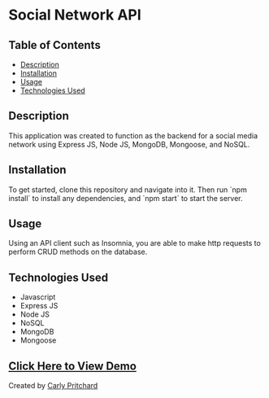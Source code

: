 # Social Network API

<h2> Table of Contents </h2> 

- [Description](#description)
- [Installation](#installation)
- [Usage](#usage)
- [Technologies Used](#technologiesused)

<h2>Description</h2>

<p>This application was created to function as the backend for a social media network using Express JS, Node JS, MongoDB, Mongoose, and NoSQL. </p>

<h2>Installation</h2>
<p>To get started, clone this repository and navigate into it. Then run `npm install` to install any dependencies, and `npm start` to start the server.</p>

<h2>Usage</h2>
<p>Using an API client such as Insomnia, you are able to make http requests to perform CRUD methods on the database.</p>

<h2>Technologies Used</h2>

- Javascript
- Express JS
- Node JS
- NoSQL
- MongoDB
- Mongoose

## [Click Here to View Demo]()

Created by [Carly Pritchard](https://github.com/cjpritch)